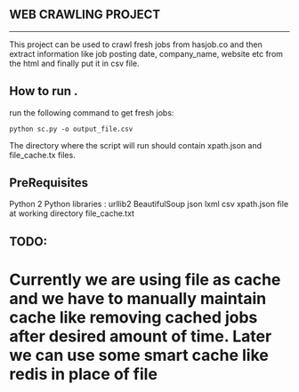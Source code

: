
WEB CRAWLING PROJECT
--------------------
--------------------

This project can be used to crawl fresh jobs 
from hasjob.co and then extract information like job posting date, 
company_name, website etc from the html and finally put it 
in csv file.

How to run .
-------------
run the following command to get fresh jobs:

``python sc.py -o output_file.csv``

The directory where the script will run should contain 
xpath.json and file_cache.tx files.

PreRequisites
---------------

Python 2
Python libraries :  urllib2 BeautifulSoup json lxml csv
xpath.json file at working directory
file_cache.txt 

TODO: 
-----
Currently we are using file as cache and we have to manually maintain cache like
removing cached jobs after desired amount of time.
Later we can use some smart cache like redis in place of file
=======
